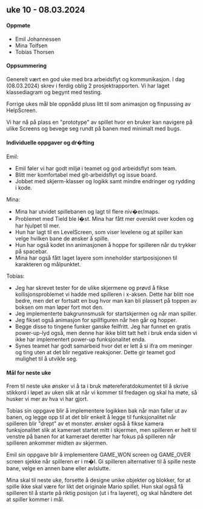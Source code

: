 ## uke 10 - 08.03.2024

#### Oppmøte
- Emil Johannessen
- Mina Tolfsen
- Tobias Thorsen

#### Oppsummering
Generelt vært en god uke med bra arbeidsflyt og kommunikasjon.
I dag (08.03.2024) skrev i ferdig oblig 2 prosjektrapporten.
Vi har laget klassediagram og begynt med testing.

Forrige ukes mål ble oppnådd pluss litt til som animasjon og finpussing av HelpScreen.

Vi har nå på plass en "prototype" av spillet hvor en bruker kan navigere på ulike Screens og bevege seg rundt på banen
med minimalt med bugs.

#### Individuelle oppgaver og dr�fting
Emil:
- Emil føler vi har godt miljø i teamet og god arbeidsflyt som team.
- Blitt mer komfortabel med git-arbeidsflyt og issue board.
- Jobbet med skjerm-klasser og logikk samt mindre endringer og rydding i kode.

Mina:
- Mina har utvidet spillebanen og lagt til flere niv�er/maps. 
- Problemet med Tield ble l�st. Mina har fått mer oversikt over koden og har hjulpet til mer. 
- Hun har lagt til en LevelScreen, som viser levelene og at spiller kan velge hvilken bane de ønsker å spille. 
- Hun har også kodet inn animasjonen å hoppe for spilleren når du trykker på spacebar.
- Mina har også fått laget layere som inneholder startposisjonen til karakteren og målpunktet.

Tobias: 
- Jeg har skrevet tester for de ulike skjermene og prøvd å fikse kollisjonsproblemet vi hadde med spilleren i x-aksen. 
Dette har blitt noe bedre, men det er fortsatt en bug hvor man kan bli plassert på toppen av boksen om man løper fort mot den.
- Jeg implementerte bakgrunnsmusik for startskjermen og når man spiller.
- Jeg fikset også animasjon for spillfiguren når hen går og hopper.
- Begge disse to tingene funker ganske feilfritt. Jeg har funnet en gratis power-up-lyd også, 
men  denne har ikke blitt tatt helt i bruk enda siden vi ikke har implementert power-up funksjonalitet enda.
- Synes teamet har godt samarbeid hvor det er lett å si ifra om meninger og ting uten at det blir negative reaksjoner. 
Dette gir teamet god mulighet til å utvikle seg.


#### Mål for neste uke
Frem til neste uke ønsker vi å ta i bruk møtereferatdokumentet til å skrive stikkord
i løpet av uken slik at når vi kommer til fredagen og skal ha møte, så husker vi mer av hva vi har gjort.

Tobias sin oppgave blir å implementere logikken bak når man faller ut av banen, og legge opp til at 
det blir enkelt å legge til funksjonalitet når spilleren blir "drept" av et monster. 
ønsker også å fikse kamera funksjonalitet slik at kameraet startet mitt i skjermen, men spilleren er helt til venstre på
banen for at kameraet deretter har fokus på spilleren når spilleren ankommer midten av skjermen.

Emil sin oppgave blir å implementere GAME_WON screen og GAME_OVER screen sjekke når spilleren er i m�l.
Gi spilleren  alternativer til å spille neste bane, velge en annen bane eller avlslutte.

Mina skal til neste uke, forsette å designe unike objekter og blokker, for at spille ikke skal være for likt det originale Mario spillet. 
Hun skal også få spilleren til å starte på riktig posisjon (ut i fra layeret), og skal håndtere det at spiller kommer i mål.